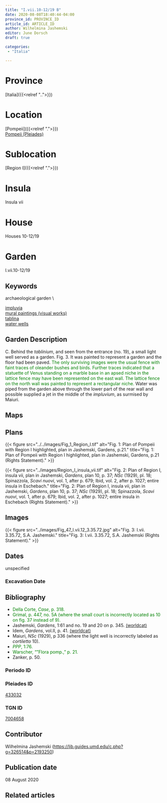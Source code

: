```yaml
---
title: "I.vii.10-12/19 B"
date: 2020-08-08T18:40:44-04:00
province_id: PROVINCE_ID
article_id: ARTICLE_ID
author: Wilhelmina Jashemski
editor: June Dorsch
draft: true

categories:
 - "Italia"

---
```


# Province

[Italia]({{<relref "..">}})

# Location

[Pompeii]({{<relref ".">}}) \
[Pompeii (Pleiades)](https://pleiades.stoa.org/places/433032)

# Sublocation

[Region I]({{<relref ".">}})

# Insula

Insula vii

# House

Houses 10-12/19

# Garden

I.vii.10-12/19

## Keywords

archaeological garden \

[impluvia](http://vocab.getty.edu/page/aat/300129867) \
[mural paintings (visual works)](http://vocab.getty.edu/page/aat/300033644) \
[tablina](http://vocab.getty.edu/page/aat/300004180) \
[water wells](http://vocab.getty.edu/page/aat/300152327)

## Garden Description

C. Behind the *tablinium*, and seen from the entrance (no. 19), a small light well served as a garden. Fig. 3. It was painted to represent a garden and the floor had been paved. <span style="color:green">The only surviving images were the usual fence with faint traces of oleander bushes and birds. Further traces indicated that a statuette of Venus standing on a marble base in an apsed niche in the lattice fence may have been represented on the east wall. The lattice fence on the north wall was painted to represent a rectangular niche.</span> Water was piped from the garden above through the lower part of the rear wall and possible supplied a jet in the middle of the *impluvium*, as surmised by Maiuri.

## Maps

<!--
OLD WAY (DO NOT USE)
![alt_text](../../images/image_name.ext)
*CAPTION*

NEW WAY ↓↓↓↓
{{< figure src="../../images/image_name.ext" alt="ALT_TEXT" title="CAPTION" >}}
-->

## Plans

{{< figure src="../../images/Fig_1_Region_I.tif" alt="Fig. 1: Plan of Pompeii with Region I highlighted, plan in Jashemski, Gardens, p.21." title="Fig. 1: Plan of Pompeii with Region I highlighted, plan in Jashemski, Gardens, p.21 (Rights Statement)." >}}

{{< figure src="../images/Region_I_insula_vii.tif" alt="Fig. 2: Plan of Region I, insula vii, plan in Jashemski, *Gardens*, plan 10, p. 37; *NSc* (1929), pl. 18; Spinazzola, *Scavi nuovi*, vol. 1, after p. 679; Ibid, vol. 2, after p. 1027; entire insula in Eschebach." title="Fig. 2: Plan of Region I, insula vii, plan in Jashemski, *Gardens*, plan 10, p. 37; *NSc* (1929), pl. 18; Spinazzola, *Scavi nuovi*, vol. 1, after p. 679; Ibid, vol. 2, after p. 1027; entire insula in Eschebach (Rights Statement)." >}}

## Images

{{< figure src="../images/Fig_47_I.vii.12_3.35.72.jpg" alt="Fig. 3: I.vii. 3.35.72, S.A. Jashemski." title="Fig. 3: I.vii. 3.35.72, S.A. Jashemski (Rights Statement)." >}}

## Dates

unspecified

### Excavation Date


## Bibliography

* <span style="color:green">Della Corte, *Case*, p. 318.</span>
* <span style="color:green">Grimal, p. 447, no. 5A (where the small court is incorrectly located as 10 on fig. 37 instead of 9).</span>
* Jashemski, *Gardens*, 1:61 and no. 19 and 20 on p. 345. [(worldcat)](http://www.worldcat.org/oclc/884024123)
* Idem, *Gardens*, vol.II, p. 41. [(worldcat)](http://www.worldcat.org/oclc/921816405)
* Maiuri, *NSc* (1929), p 336 (where the light well is incorrectly labeled as *cortiletto* 10).
* <span style="color:green">*PPP*, 1:76.</span>
* <span style="color:green">Warscher, “”Flora pomp.,” p. 21.</span>
* Zanker, p. 50.

### Periodo ID

<!-- [PERIODO_ID](https://pleiades.stoa.org/places/PLEIADES_ID) -->

### Pleiades ID

[433032](https://pleiades.stoa.org/places/433032)

### TGN ID

[7004658](http://vocab.getty.edu/page/tgn/7004658)

## Contributor

Wilhelmina Jashemski (https://lib.guides.umd.edu/c.php?g=326514&p=2193250)

## Publication date

08 August 2020

## Related articles

<!-- Links to other related articles. Leave blank for now -->
